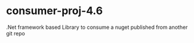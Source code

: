 # consumer-proj-4.6
.Net framework based Library to consume a nuget published from another git repo
